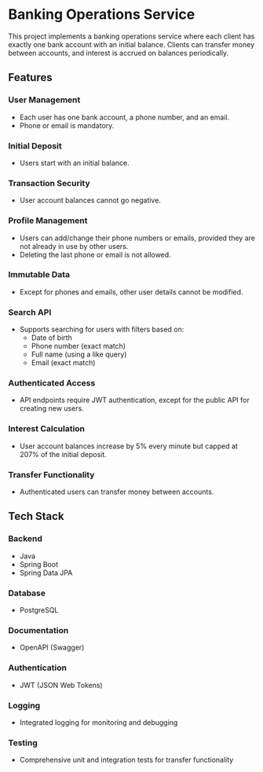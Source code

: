 # Banking Operations Service

This project implements a banking operations service where each client has exactly one bank account with an initial balance. Clients can transfer money between accounts, and interest is accrued on balances periodically.

## Features

### User Management
- Each user has one bank account, a phone number, and an email.
- Phone or email is mandatory.

### Initial Deposit
- Users start with an initial balance.

### Transaction Security
- User account balances cannot go negative.

### Profile Management
- Users can add/change their phone numbers or emails, provided they are not already in use by other users.
- Deleting the last phone or email is not allowed.

### Immutable Data
- Except for phones and emails, other user details cannot be modified.

### Search API
- Supports searching for users with filters based on:
  - Date of birth
  - Phone number (exact match)
  - Full name (using a like query)
  - Email (exact match)

### Authenticated Access
- API endpoints require JWT authentication, except for the public API for creating new users.

### Interest Calculation
- User account balances increase by 5% every minute but capped at 207% of the initial deposit.

### Transfer Functionality
- Authenticated users can transfer money between accounts.

## Tech Stack

### Backend
- Java
- Spring Boot
- Spring Data JPA

### Database
- PostgreSQL

### Documentation
- OpenAPI (Swagger)

### Authentication
- JWT (JSON Web Tokens)

### Logging
- Integrated logging for monitoring and debugging

### Testing
- Comprehensive unit and integration tests for transfer functionality

